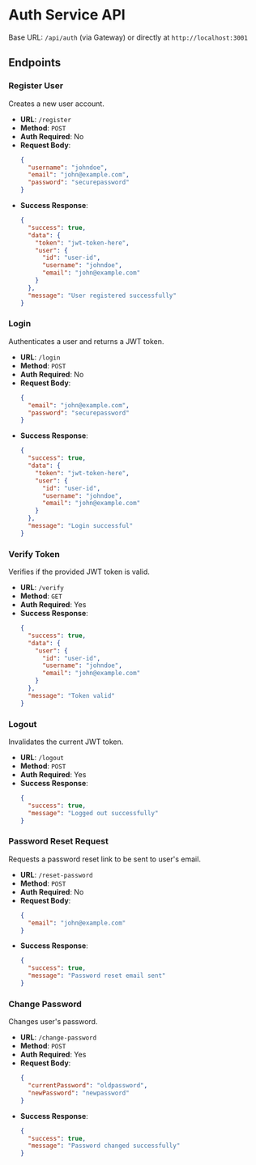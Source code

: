 # Auth Service API

Base URL: `/api/auth` (via Gateway) or directly at `http://localhost:3001`

## Endpoints

### Register User

Creates a new user account.

- **URL**: `/register`
- **Method**: `POST`
- **Auth Required**: No
- **Request Body**:
  ```json
  {
    "username": "johndoe",
    "email": "john@example.com",
    "password": "securepassword"
  }
  ```
- **Success Response**: 
  ```json
  {
    "success": true,
    "data": {
      "token": "jwt-token-here",
      "user": {
        "id": "user-id",
        "username": "johndoe",
        "email": "john@example.com"
      }
    },
    "message": "User registered successfully"
  }
  ```

### Login

Authenticates a user and returns a JWT token.

- **URL**: `/login`
- **Method**: `POST`
- **Auth Required**: No
- **Request Body**:
  ```json
  {
    "email": "john@example.com",
    "password": "securepassword"
  }
  ```
- **Success Response**: 
  ```json
  {
    "success": true,
    "data": {
      "token": "jwt-token-here",
      "user": {
        "id": "user-id",
        "username": "johndoe",
        "email": "john@example.com"
      }
    },
    "message": "Login successful"
  }
  ```

### Verify Token

Verifies if the provided JWT token is valid.

- **URL**: `/verify`
- **Method**: `GET`
- **Auth Required**: Yes
- **Success Response**: 
  ```json
  {
    "success": true,
    "data": {
      "user": {
        "id": "user-id",
        "username": "johndoe",
        "email": "john@example.com"
      }
    },
    "message": "Token valid"
  }
  ```

### Logout

Invalidates the current JWT token.

- **URL**: `/logout`
- **Method**: `POST`
- **Auth Required**: Yes
- **Success Response**: 
  ```json
  {
    "success": true,
    "message": "Logged out successfully"
  }
  ```

### Password Reset Request

Requests a password reset link to be sent to user's email.

- **URL**: `/reset-password`
- **Method**: `POST`
- **Auth Required**: No
- **Request Body**:
  ```json
  {
    "email": "john@example.com"
  }
  ```
- **Success Response**: 
  ```json
  {
    "success": true,
    "message": "Password reset email sent"
  }
  ```

### Change Password

Changes user's password.

- **URL**: `/change-password`
- **Method**: `POST`
- **Auth Required**: Yes
- **Request Body**:
  ```json
  {
    "currentPassword": "oldpassword",
    "newPassword": "newpassword"
  }
  ```
- **Success Response**: 
  ```json
  {
    "success": true,
    "message": "Password changed successfully"
  }
  ```